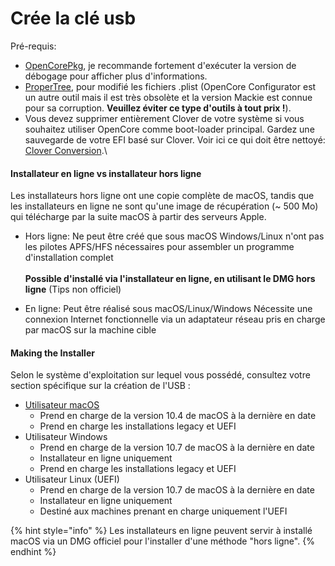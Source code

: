 # Crée la clé usb

Pré-requis:

* [OpenCorePkg](https://github.com/acidanthera/OpenCorePkg/releases), je recommande fortement d'exécuter la version de débogage pour afficher plus d'informations.
* [ProperTree](https://github.com/corpnewt/ProperTree), pour modifié les fichiers .plist (OpenCore Configurator est un autre outil mais il est très obsolète et la version Mackie est connue pour sa corruption. **Veuillez éviter ce type d'outils à tout prix !**).
* Vous devez supprimer entièrement Clover de votre système si vous souhaitez utiliser OpenCore comme boot-loader principal. Gardez une sauvegarde de votre EFI basé sur Clover. Voir ici ce qui doit être nettoyé: [Clover Conversion](https://github.com/dortania/OpenCore-Install-Guide/tree/master/clover-conversion).\


#### Installateur en ligne vs installateur hors ligne

Les installateurs hors ligne ont une copie complète de macOS, tandis que les installateurs en ligne ne sont qu'une image de récupération (\~ 500 Mo) qui télécharge par la suite macOS à partir des serveurs Apple.

*   Hors ligne: Ne peut être créé que sous macOS Windows/Linux n'ont pas les pilotes APFS/HFS nécessaires pour assembler un programme d'installation complet \
    \
    **Possible d'installé via l'installateur en ligne, en utilisant le DMG hors ligne** (Tips non officiel)


* En ligne: Peut être réalisé sous macOS/Linux/Windows Nécessite une connexion Internet fonctionnelle via un adaptateur réseau pris en charge par macOS sur la machine cible

#### Making the Installer

Selon le système d'exploitation sur lequel vous possédé, consultez votre section spécifique sur la création de l'USB :

* [Utilisateur macOS](https://opencore.pressynou.ch/creation-cle-usb/cree-la-cle-usb/macos)
  * Prend en charge de la version 10.4 de macOS à la dernière en date
  * Prend en charge les installations legacy et UEFI
* Utilisateur Windows&#x20;
  * Prend en charge de la version 10.7 de macOS à la dernière en date
  * Installateur en ligne uniquement
  * Prend en charge les installations legacy et UEFI
* Utilisateur Linux (UEFI)
  * Prend en charge de la version 10.7 de macOS à la dernière en date
  * Installateur en ligne uniquement
  * Destiné aux machines prenant en charge uniquement l'UEFI

{% hint style="info" %}
Les installateurs en ligne peuvent servir à installé macOS via un DMG officiel pour l'installer d'une méthode "hors ligne".
{% endhint %}
